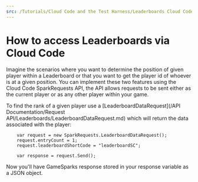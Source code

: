 ```yaml
---
src: /Tutorials/Cloud Code and the Test Harness/Leaderboards Cloud Code.md
---
```


# How to access Leaderboards via Cloud Code

Imagine the scenarios where you want to determine the position of given player within a Leaderboard or that you want to get the player id of whoever is at a given position. You can implement these two features using the Cloud Code SparkRequests API, the API allows requests to be sent either as the current player or as any other player within your game.

To find the rank of a given player use a [LeaderboardDataRequest](/API Documentation/Request API/Leaderboards/LeaderboardDataRequest.md) which will return the data associated with the player:

```    
    var request = new SparkRequests.LeaderboardDataRequest();
    request.entryCount = 1;
    request.leaderboardShortCode = "leaderboardSC";

    var response = request.Send();
```

Now you'll have GameSparks response stored in your response variable as a JSON object.
